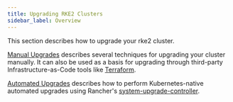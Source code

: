 ```yaml
---
title: Upgrading RKE2 Clusters
sidebar_label: Overview
---
```


This section describes how to upgrade your rke2 cluster.

[Manual Upgrades](manual_upgrade.md) describes several techniques for upgrading your cluster manually. It can also be used as a basis for upgrading through third-party Infrastructure-as-Code tools like [Terraform](https://www.terraform.io/).

[Automated Upgrades](automated_upgrade.md) describes how to perform Kubernetes-native automated upgrades using Rancher's [system-upgrade-controller](https://github.com/rancher/system-upgrade-controller).
